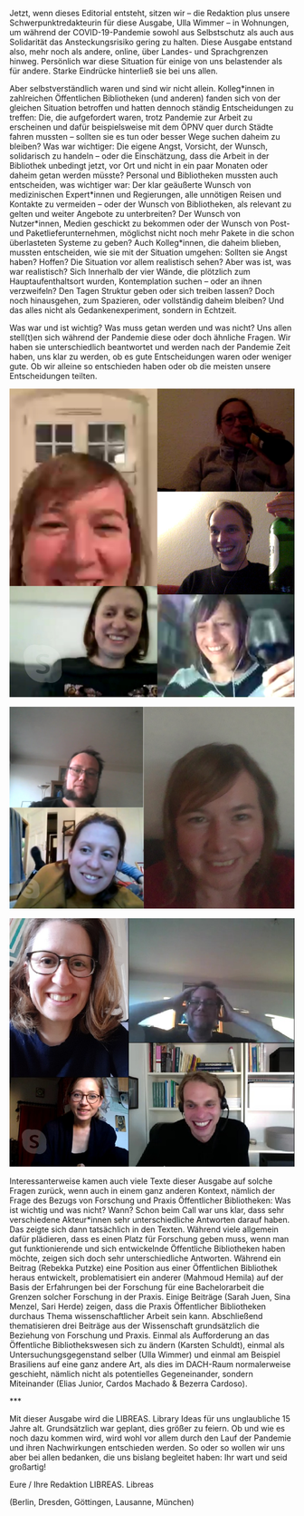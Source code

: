 Jetzt, wenn dieses Editorial entsteht, sitzen wir – die Redaktion plus
unsere Schwerpunktredakteurin für diese Ausgabe, Ulla Wimmer – in
Wohnungen, um während der COVID-19-Pandemie sowohl aus Selbstschutz als
auch aus Solidarität das Ansteckungsrisiko gering zu halten. Diese
Ausgabe entstand also, mehr noch als andere, online, über Landes- und
Sprachgrenzen hinweg. Persönlich war diese Situation für einige von uns
belastender als für andere. Starke Eindrücke hinterließ sie bei uns
allen.

Aber selbstverständlich waren und sind wir nicht allein. Kolleg\*innen
in zahlreichen Öffentlichen Bibliotheken (und anderen) fanden sich von
der gleichen Situation betroffen und hatten dennoch ständig
Entscheidungen zu treffen: Die, die aufgefordert waren, trotz Pandemie
zur Arbeit zu erscheinen und dafür beispielsweise mit dem ÖPNV quer
durch Städte fahren mussten – sollten sie es tun oder besser Wege suchen
daheim zu bleiben? Was war wichtiger: Die eigene Angst, Vorsicht, der
Wunsch, solidarisch zu handeln – oder die Einschätzung, dass die Arbeit
in der Bibliothek unbedingt jetzt, vor Ort und nicht in ein paar Monaten
oder daheim getan werden müsste? Personal und Bibliotheken mussten auch
entscheiden, was wichtiger war: Der klar geäußerte Wunsch von
medizinischen Expert\*innen und Regierungen, alle unnötigen Reisen und
Kontakte zu vermeiden – oder der Wunsch von Bibliotheken, als relevant
zu gelten und weiter Angebote zu unterbreiten? Der Wunsch von
Nutzer\*innen, Medien geschickt zu bekommen oder der Wunsch von Post-
und Paketlieferunternehmen, möglichst nicht noch mehr Pakete in die
schon überlasteten Systeme zu geben? Auch Kolleg\*innen, die daheim
blieben, mussten entscheiden, wie sie mit der Situation umgehen: Sollten
sie Angst haben? Hoffen? Die Situation vor allem realistisch sehen? Aber
was ist, was war realistisch? Sich Innerhalb der vier Wände, die
plötzlich zum Hauptaufenthaltsort wurden, Kontemplation suchen – oder an
ihnen verzweifeln? Den Tagen Struktur geben oder sich treiben lassen?
Doch noch hinausgehen, zum Spazieren, oder vollständig daheim bleiben?
Und das alles nicht als Gedankenexperiment, sondern in Echtzeit.

Was war und ist wichtig? Was muss getan werden und was nicht? Uns allen
stell(t)en sich während der Pandemie diese oder doch ähnliche Fragen.
Wir haben sie unterschiedlich beantwortet und werden nach der Pandemie
Zeit haben, uns klar zu werden, ob es gute Entscheidungen waren oder
weniger gute. Ob wir alleine so entschieden haben oder ob die meisten
unsere Entscheidungen teilten.

![Redaktionsorte – Skpe Call](img/redaktionscall1.jpeg)

![Redaktionsorte – Skpe Call](img/redaktionscall2.jpg)

![Redaktionsorte XVI. Online, März 2020](img/redaktionscall3.jpeg)

Interessanterweise kamen auch viele Texte dieser Ausgabe auf solche
Fragen zurück, wenn auch in einem ganz anderen Kontext, nämlich der
Frage des Bezugs von Forschung und Praxis Öffentlicher Bibliotheken: Was
ist wichtig und was nicht? Wann? Schon beim Call war uns klar, dass sehr
verschiedene Akteur\*innen sehr unterschiedliche Antworten darauf haben.
Das zeigte sich dann tatsächlich in den Texten. Während viele allgemein
dafür plädieren, dass es einen Platz für Forschung geben muss, wenn man
gut funktionierende und sich entwickelnde Öffentliche Bibliotheken haben
möchte, zeigen sich doch sehr unterschiedliche Antworten. Während ein
Beitrag (Rebekka Putzke) eine Position aus einer Öffentlichen Bibliothek
heraus entwickelt, problematisiert ein anderer (Mahmoud Hemila) auf der
Basis der Erfahrungen bei der Forschung für eine Bachelorarbeit die
Grenzen solcher Forschung in der Praxis. Einige Beiträge (Sarah Juen,
Sina Menzel, Sari Herde) zeigen, dass die Praxis Öffentlicher
Bibliotheken durchaus Thema wissenschaftlicher Arbeit sein kann.
Abschließend thematisieren drei Beiträge aus der Wissenschaft
grundsätzlich die Beziehung von Forschung und Praxis. Einmal als
Aufforderung an das Öffentliche Bibliothekswesen sich zu ändern (Karsten
Schuldt), einmal als Untersuchungsgegenstand selber (Ulla Wimmer) und
einmal am Beispiel Brasiliens auf eine ganz andere Art, als dies im
DACH-Raum normalerweise geschieht, nämlich nicht als potentielles
Gegeneinander, sondern Miteinander (Elias Junior, Cardos Machado &
Bezerra Cardoso).

\*\*\*

Mit dieser Ausgabe wird die LIBREAS. Library Ideas für uns unglaubliche
15 Jahre alt. Grundsätzlich war geplant, dies größer zu feiern. Ob und
wie es noch dazu kommen wird, wird wohl vor allem durch den Lauf der
Pandemie und ihren Nachwirkungen entschieden werden. So oder so wollen
wir uns aber bei allen bedanken, die uns bislang begleitet haben: Ihr
wart und seid großartig!

Eure / Ihre Redaktion LIBREAS. Libreas

(Berlin, Dresden, Göttingen, Lausanne, München)
